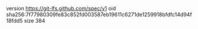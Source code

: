 version https://git-lfs.github.com/spec/v1
oid sha256:7f77980309fe83c852fd003587eb19611c6271de1259918bfdfc14d94f18fdd5
size 384
